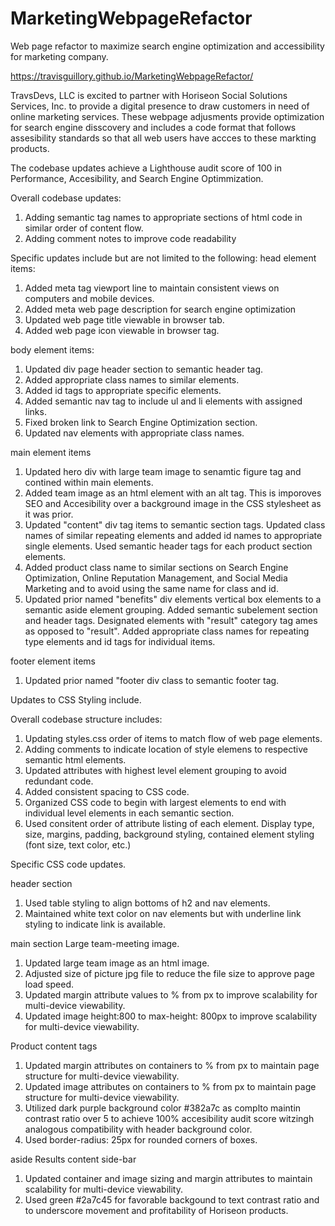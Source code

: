 # MarketingWebpageRefactor
Web page refactor to maximize search engine optimization and accessibility for marketing company.

https://travisguillory.github.io/MarketingWebpageRefactor/

TravsDevs, LLC is excited to partner with Horiseon Social Solutions Services, Inc. to provide a digital presence to draw customers in need of online marketing services. These webpage adjusments provide optimization for search engine disscovery and includes a code format that follows assesibility standards so that all web users have accces to these markting products. 

The codebase updates achieve a Lighthouse audit score of 100 in Performance, Accesibility, and Search Engine Optimmization. 

 
Overall codebase updates:
1. Adding semantic tag names to appropriate sections of html code in similar order of content flow.
2. Adding comment notes to improve code readability

Specific updates include but are not limited to the following:
head element items:

1. Added meta tag viewport line to maintain consistent views on computers and mobile devices.
2. Added meta web page description for search engine optimization
3. Updated web page title viewable in browser tab. 
4. Added web page icon viewable in browser tag.

body element items:

1. Updated div page header section to semantic header tag.
2. Added appropriate class names to similar elements. 
3. Added id tags to appropriate specific elements.
4. Added semantic nav tag to include ul and li elements with assigned links.
5. Fixed broken link to Search Engine Optimization section.
6. Updated nav elements with appropriate class names.

main element items 

1. Updated hero div with large team image to senamtic figure tag and contined within main elements.
2. Added team image as an html element with an alt tag. This is imporoves SEO and Accesibility over
   a background image in the CSS stylesheet as it was prior. 
3. Updated "content" div tag items to semantic section tags. Updated class names of similar repeating elements and added id names to appropriate      single elements. Used semantic header tags for each product section elements. 
4. Added product class name to similar sections on Search Engine Optimization, Online Reputation Management, and Social Media Marketing and to         avoid using the same name for class and id.
5. Updated prior named "benefits" div elements vertical box elements to a semantic aside element grouping. Added semantic subelement section and header tags. Designated elements with "result" category tag ames as opposed to "result". Added appropriate class names for repeating type  elements and id tags for individual items.

footer element items

1.  Updated prior named "footer div class to semantic footer tag.

Updates to CSS Styling include.

Overall codebase structure includes:

1. Updating styles.css order of items to match flow of web page elements. 
2. Adding comments to indicate location of style elemens to respective semantic html elements.
3. Updated attributes with highest level element grouping  to avoid redundant code. 
4. Added consistent spacing to CSS code. 
5. Organized CSS code to begin with largest elements to end with individual level elements in each semantic section.
6. Used consitent order of attribute listing of each element. Display type, size, margins, padding, background styling, contained element styling      (font size, text color, etc.)   

Specific CSS code updates. 

header section

1. Used table styling to align bottoms of  h2 and nav elements.
2. Maintained white text color on nav elements but with underline link styling to indicate link is available.

main   section 
Large team-meeting image. 

1. Updated large team image as an html image. 
2. Adjusted size of picture jpg file to reduce the file size to approve page load speed. 
3. Updated margin attribute values to % from px to improve scalability for multi-device viewability. 
4. Updated image height:800 to max-height: 800px to improve scalability for multi-device viewability. 
  
<section> Product content tags 

1. Updated margin attributes on containers to % from px to maintain page structure for multi-device viewability.
2. Updated image  attributes on containers to % from px to maintain page structure for multi-device viewability.
3. Utilized dark purple background color #382a7c as complto maintin contrast ratio over 5 to achieve 100%  accesibility audit score witzingh           analogous compatibility with header background color. 
4. Used border-radius: 25px for rounded corners of boxes. 

aside  Results content side-bar

1. Updated container and image sizing and margin attributes to maintain scalability for multi-device viewability. 
2. Used green #2a7c45 for favorable backgound to text contrast ratio and to underscore  movement and profitability
   of Horiseon products. 

